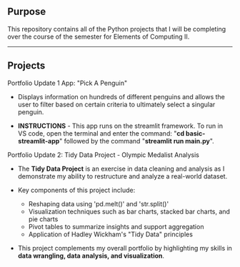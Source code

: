 
## Purpose
This repository contains all of the Python projects that I will be completing over the course of the semester for Elements of Computing II.

___
## Projects

Portfolio Update 1 App: "Pick A Penguin"

- Displays information on hundreds of different penguins and allows the user to filter based on certain criteria to ultimately select a singular penguin.

- **INSTRUCTIONS** - This app runs on the streamlit framework. To run in VS code, open the terminal and enter the command: "**cd basic-streamlit-app**" followed by the command "**streamlit run main.py**".

Portfolio Update 2: Tidy Data Project - Olympic Medalist Analysis

- The **Tidy Data Project** is an exercise in data cleaning and analysis as I demonstrate my ability to restructure and analyze a real-world dataset.

- Key components of this project include:
    - Reshaping data using 'pd.melt()' and 'str.split()'
    - Visualization techniques such as bar charts, stacked bar charts, and pie charts
    - Pivot tables to summarize insights and support aggregation
    - Application of Hadley Wickham's "Tidy Data" principles 

- This project complements my overall portfolio by highlighting my skills in **data wrangling, data analysis, and visualization**.